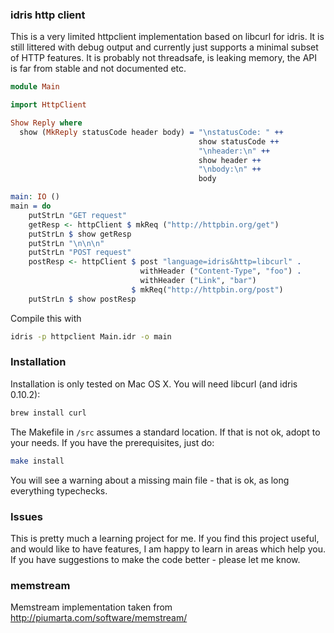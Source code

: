 
### idris http client

This is a very limited httpclient implementation based on libcurl for idris.
It is still littered with debug output and currently just supports a minimal subset
of HTTP features. It is probably not threadsafe, is leaking memory, the API is far from stable and not documented etc.

```idris
module Main

import HttpClient

Show Reply where
  show (MkReply statusCode header body) = "\nstatusCode: " ++
                                          show statusCode ++
                                          "\nheader:\n" ++
                                          show header ++
                                          "\nbody:\n" ++
                                          body

main: IO ()
main = do
    putStrLn "GET request"
    getResp <- httpClient $ mkReq ("http://httpbin.org/get")
    putStrLn $ show getResp
    putStrLn "\n\n\n"
    putStrLn "POST request"
    postResp <- httpClient $ post "language=idris&http=libcurl" .
                             withHeader ("Content-Type", "foo") .
                             withHeader ("Link", "bar")
                           $ mkReq("http://httpbin.org/post")
    putStrLn $ show postResp
```

Compile this with
```bash
idris -p httpclient Main.idr -o main
```


### Installation

Installation is only tested on Mac OS X. You will need libcurl (and idris 0.10.2):

```bash
brew install curl
```

The Makefile in `/src` assumes a standard location. If that is not ok, adopt to your needs.
If you have the prerequisites, just do:

```bash
make install
```

You will see a warning about a missing main file - that is ok, as long everything typechecks.

### Issues

This is pretty much a learning project for me. If you find this project useful, and would like to have features, I am happy to learn in areas which help you. If you have suggestions to make the code better - please let me know.


### memstream

Memstream implementation taken from http://piumarta.com/software/memstream/
